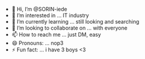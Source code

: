 - 👋 Hi, I’m @SORIN-iede
- 👀 I’m interested in ... IT industry
- 🌱 I’m currently learning ... still looking and searching
- 💞️ I’m looking to collaborate on ... with everyone
- 📫 How to reach me ... just DM, easy
- 😄 Pronouns: ... nop3
- ⚡ Fun fact: ... i have 3 boys <3

<!---
SORIN-iede/SORIN-iede is a ✨ special ✨ repository because its `README.md` (this file) appears on your GitHub profile.
You can click the Preview link to take a look at your changes.
--->
